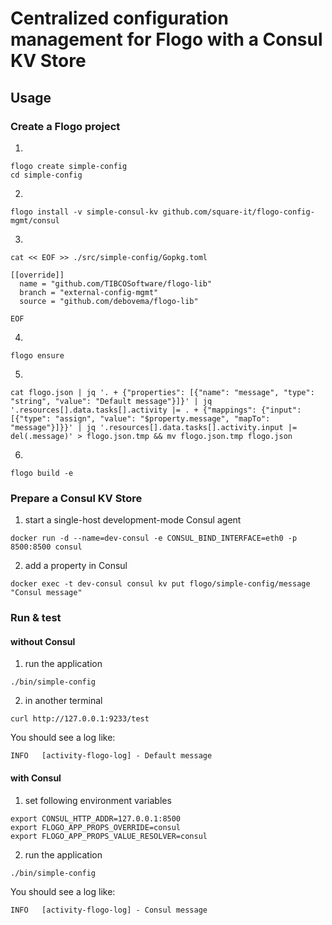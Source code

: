# Centralized configuration management for Flogo with a Consul KV Store 

## Usage

### Create a Flogo project

1.
```
flogo create simple-config
cd simple-config
```

2.
```
flogo install -v simple-consul-kv github.com/square-it/flogo-config-mgmt/consul
```

3.
```
cat << EOF >> ./src/simple-config/Gopkg.toml                                                    

[[override]]
  name = "github.com/TIBCOSoftware/flogo-lib"
  branch = "external-config-mgmt"
  source = "github.com/debovema/flogo-lib"

EOF
```

4.
```
flogo ensure
```

5.
```
cat flogo.json | jq '. + {"properties": [{"name": "message", "type": "string", "value": "Default message"}]}' | jq '.resources[].data.tasks[].activity |= . + {"mappings": {"input": [{"type": "assign", "value": "$property.message", "mapTo": "message"}]}}' | jq '.resources[].data.tasks[].activity.input |= del(.message)' > flogo.json.tmp && mv flogo.json.tmp flogo.json
```

6.
```
flogo build -e
```

### Prepare a Consul KV Store

1. start a single-host development-mode Consul agent
```
docker run -d --name=dev-consul -e CONSUL_BIND_INTERFACE=eth0 -p 8500:8500 consul
```

2. add a property in Consul 
```
docker exec -t dev-consul consul kv put flogo/simple-config/message "Consul message"
```

### Run & test 

#### without Consul

1. run the application
```
./bin/simple-config
```

2. in another terminal
```
curl http://127.0.0.1:9233/test
```

You should see a log like:
```
INFO   [activity-flogo-log] - Default message
```

#### with Consul 

1. set following environment variables
```
export CONSUL_HTTP_ADDR=127.0.0.1:8500
export FLOGO_APP_PROPS_OVERRIDE=consul
export FLOGO_APP_PROPS_VALUE_RESOLVER=consul
```

2. run the application
```
./bin/simple-config
```

You should see a log like:
```
INFO   [activity-flogo-log] - Consul message
```
